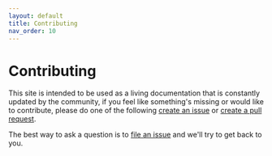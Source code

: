 ```yaml
---
layout: default
title: Contributing
nav_order: 10
---
```


# Contributing

This site is intended to be used as a living documentation that is constantly updated by the community, if you feel like something's missing or would like to contribute, please do one of the following [create an issue](https://github.com/go-compression/go-compression.github.io/issues/new) or [create a pull request](https://github.com/go-compression/go-compression.github.io/compare).

The best way to ask a question is to [file an issue](https://github.com/go-compression/go-compression.github.io/issues/new) and we'll try to get back to you.
